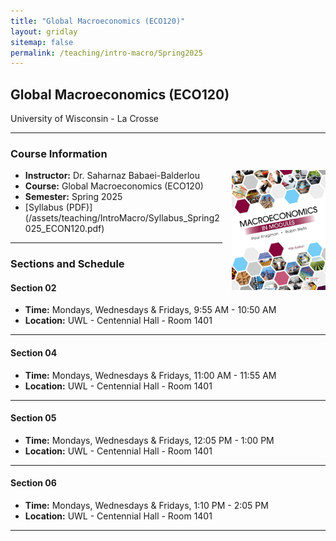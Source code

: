 ```yaml
---
title: "Global Macroeconomics (ECO120)"
layout: gridlay
sitemap: false
permalink: /teaching/intro-macro/Spring2025
---
```


## Global Macroeconomics (ECO120)

University of Wisconsin - La Crosse 

---

### Course Information
<div>
  <img src="/assets/images/macro-KrugmanWells-cover.jpg" alt="Global Macroeconomics" style="float: right; margin-left: 15px; width: 150px; height: auto;">
  <ul>
    <li><strong>Instructor:</strong> Dr. Saharnaz Babaei-Balderlou</li>
    <li><strong>Course:</strong> Global Macroeconomics (ECO120)</li>
    <li><strong>Semester:</strong> Spring 2025</li>
    <li>[Syllabus (PDF)](/assets/teaching/IntroMacro/Syllabus_Spring2025_ECON120.pdf)</li>
  </ul>
</div>

---

### Sections and Schedule

#### Section 02
- **Time:** Mondays, Wednesdays & Fridays, 9:55 AM - 10:50 AM  
- **Location:** UWL - Centennial Hall - Room 1401  

--- 

#### Section 04
- **Time:** Mondays, Wednesdays & Fridays, 11:00 AM - 11:55 AM  
- **Location:** UWL - Centennial Hall - Room 1401  

---

#### Section 05
- **Time:** Mondays, Wednesdays & Fridays, 12:05 PM - 1:00 PM  
- **Location:** UWL - Centennial Hall - Room 1401  

---

#### Section 06
- **Time:** Mondays, Wednesdays & Fridays, 1:10 PM - 2:05 PM  
- **Location:** UWL - Centennial Hall - Room 1401  

---
